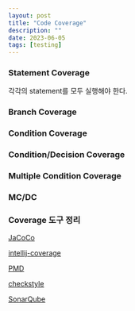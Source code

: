 ```yaml
---
layout: post
title: "Code Coverage"
description: ""
date: 2023-06-05
tags: [testing]
---
```


### Statement Coverage

각각의 statement를 모두 실행해야 한다.

### Branch Coverage

### Condition Coverage

### Condition/Decision Coverage

### Multiple Condition Coverage

### MC/DC

### Coverage 도구 정리

<a href="https://github.com/jacoco/jacoco">JaCoCo</a>

<a href="https://github.com/JetBrains/intellij-coverage">intellij-coverage</a>

<a href="https://github.com/pmd/pmd">PMD</a>

<a href="https://github.com/checkstyle/checkstyle">checkstyle</a>

<a href="https://github.com/SonarSource/sonarqube">SonarQube</a>

